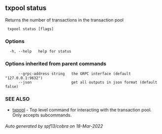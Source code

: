 ##  txpool status

Returns the number of transactions in the transaction pool

```
 txpool status [flags]
```

### Options

```
  -h, --help   help for status
```

### Options inherited from parent commands

```
      --grpc-address string   the GRPC interface (default "127.0.0.1:9632")
      --json                  get all outputs in json format (default false)
```

### SEE ALSO

* [ txpool](_txpool.md)	 - Top level command for interacting with the transaction pool. Only accepts subcommands.

###### Auto generated by spf13/cobra on 18-Mar-2022
